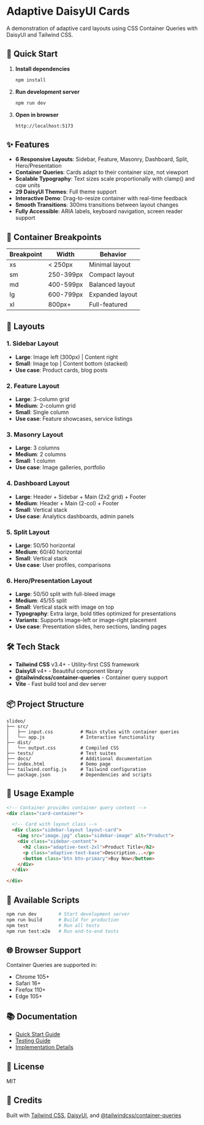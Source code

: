 # Adaptive DaisyUI Cards

A demonstration of adaptive card layouts using CSS Container Queries with DaisyUI and Tailwind CSS.

## 🚀 Quick Start

1. **Install dependencies**
   ```bash
   npm install
   ```

2. **Run development server**
   ```bash
   npm run dev
   ```

3. **Open in browser**
   ```
   http://localhost:5173
   ```

## ✨ Features

- **6 Responsive Layouts**: Sidebar, Feature, Masonry, Dashboard, Split, Hero/Presentation
- **Container Queries**: Cards adapt to their container size, not viewport
- **Scalable Typography**: Text sizes scale proportionally with clamp() and cqw units
- **29 DaisyUI Themes**: Full theme support
- **Interactive Demo**: Drag-to-resize container with real-time feedback
- **Smooth Transitions**: 300ms transitions between layout changes
- **Fully Accessible**: ARIA labels, keyboard navigation, screen reader support

## 📐 Container Breakpoints

| Breakpoint | Width | Behavior |
|------------|-------|----------|
| xs | < 250px | Minimal layout |
| sm | 250-399px | Compact layout |
| md | 400-599px | Balanced layout |
| lg | 600-799px | Expanded layout |
| xl | 800px+ | Full-featured |

## 🎨 Layouts

### 1. Sidebar Layout
- **Large**: Image left (300px) | Content right
- **Small**: Image top | Content bottom (stacked)
- **Use case**: Product cards, blog posts

### 2. Feature Layout
- **Large**: 3-column grid
- **Medium**: 2-column grid
- **Small**: Single column
- **Use case**: Feature showcases, service listings

### 3. Masonry Layout
- **Large**: 3 columns
- **Medium**: 2 columns
- **Small**: 1 column
- **Use case**: Image galleries, portfolio

### 4. Dashboard Layout
- **Large**: Header + Sidebar + Main (2x2 grid) + Footer
- **Medium**: Header + Main (2-col) + Footer
- **Small**: Vertical stack
- **Use case**: Analytics dashboards, admin panels

### 5. Split Layout
- **Large**: 50/50 horizontal
- **Medium**: 60/40 horizontal
- **Small**: Vertical stack
- **Use case**: User profiles, comparisons

### 6. Hero/Presentation Layout
- **Large**: 50/50 split with full-bleed image
- **Medium**: 45/55 split
- **Small**: Vertical stack with image on top
- **Typography**: Extra large, bold titles optimized for presentations
- **Variants**: Supports image-left or image-right placement
- **Use case**: Presentation slides, hero sections, landing pages

## 🛠️ Tech Stack

- **Tailwind CSS** v3.4+ - Utility-first CSS framework
- **DaisyUI** v4+ - Beautiful component library
- **@tailwindcss/container-queries** - Container query support
- **Vite** - Fast build tool and dev server

## 📦 Project Structure

```
slideo/
├── src/
│   ├── input.css          # Main styles with container queries
│   └── app.js             # Interactive functionality
├── dist/
│   └── output.css         # Compiled CSS
├── tests/                 # Test suites
├── docs/                  # Additional documentation
├── index.html             # Demo page
├── tailwind.config.js     # Tailwind configuration
└── package.json           # Dependencies and scripts
```

## 🎯 Usage Example

```html
<!-- Container provides container query context -->
<div class="card-container">

  <!-- Card with layout class -->
  <div class="sidebar-layout layout-card">
    <img src="image.jpg" class="sidebar-image" alt="Product">
    <div class="sidebar-content">
      <h2 class="adaptive-text-2xl">Product Title</h2>
      <p class="adaptive-text-base">Description...</p>
      <button class="btn btn-primary">Buy Now</button>
    </div>
  </div>

</div>
```

## 📝 Available Scripts

```bash
npm run dev        # Start development server
npm run build      # Build for production
npm test           # Run all tests
npm run test:e2e   # Run end-to-end tests
```

## 🌐 Browser Support

Container Queries are supported in:
- Chrome 105+
- Safari 16+
- Firefox 110+
- Edge 105+

## 📚 Documentation

- [Quick Start Guide](./docs/QUICK_START.md)
- [Testing Guide](./docs/TESTING.md)
- [Implementation Details](./docs/IMPLEMENTATION_SUMMARY.md)

## 📄 License

MIT

## 🙏 Credits

Built with [Tailwind CSS](https://tailwindcss.com/), [DaisyUI](https://daisyui.com/), and [@tailwindcss/container-queries](https://github.com/tailwindlabs/tailwindcss-container-queries)
